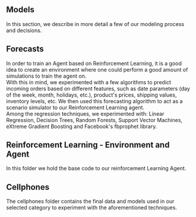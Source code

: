 ## Models
In this section, we describe in more detail a few of our modeling process and decisions.

## Forecasts
In order to train an Agent based on Reinforcement Learning, it is a good idea to create an environment where one could perform a good amount of simulations to train the agent on.  
With this in mind, we experimented with a few algorithms to predict incoming orders based on different features, such as date
parameters (day of the week, month, holidays, etc.), product's prices, shipping values, inventory levels, etc. We then used this forecasting algorithm to act as a scenario simulator to our Reinforcement Learning agent.  
Among the regression techniques, we experimented with: Linear Regression, Decision Trees, Random Forests, Support Vector Machines,
eXtreme Gradient Boosting and Facebook's fbprophet library.

## Reinforcement Learning - Environment and Agent
In this folder we hold the base code to our reinforcement Learning Agent.

## Cellphones
The cellphones folder contains the final data and models used in our selected category to experiment with the aforementioned techniques.
